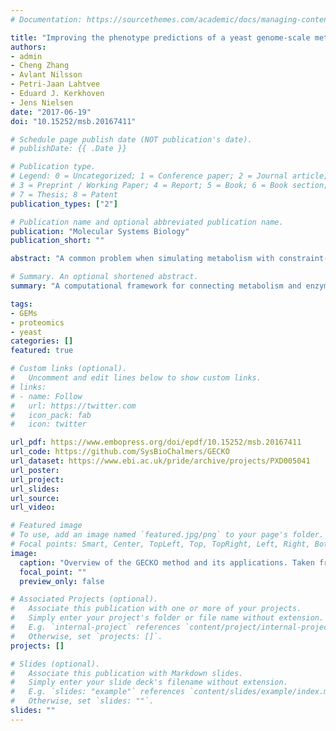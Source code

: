 ```yaml
---
# Documentation: https://sourcethemes.com/academic/docs/managing-content/

title: "Improving the phenotype predictions of a yeast genome-scale metabolic model by incorporating enzymatic constraints"
authors:
- admin
- Cheng Zhang
- Avlant Nilsson
- Petri-Jaan Lahtvee
- Eduard J. Kerkhoven
- Jens Nielsen
date: "2017-06-19"
doi: "10.15252/msb.20167411"

# Schedule page publish date (NOT publication's date).
# publishDate: {{ .Date }}

# Publication type.
# Legend: 0 = Uncategorized; 1 = Conference paper; 2 = Journal article;
# 3 = Preprint / Working Paper; 4 = Report; 5 = Book; 6 = Book section;
# 7 = Thesis; 8 = Patent
publication_types: ["2"]

# Publication name and optional abbreviated publication name.
publication: "Molecular Systems Biology"
publication_short: ""

abstract: "A common problem when simulating metabolism with constraint-based modeling is that the user has to define _a priori_ the limitations of consumption, production and/or growth, as otherwise there are no internal constraints in the model that represent a biologically meaningful maximum capacity. This paper introduced GECKO, my flagship project throughout my PhD. GECKO is a computational tool that connects in a straightforward way metabolic fluxes to enzyme levels, imposing intrinsic limitations in metabolism due to the limited intracellular space for enzymes. We tested this approach for _S. cerevisiae_, creating a so-called 'enzyme-constrained model' (ecModel) of yeast, and with it we showed that without including any additional constraints we were able to correctly predict cell phisiology under a number of experimental conditions, provide insight into enzyme usage across metabolism, and significantly reduce the inherent variability of flux predictions."

# Summary. An optional shortened abstract.
summary: "A computational framework for connecting metabolism and enzyme levels"

tags:
- GEMs
- proteomics
- yeast
categories: []
featured: true

# Custom links (optional).
#   Uncomment and edit lines below to show custom links.
# links:
# - name: Follow
#   url: https://twitter.com
#   icon_pack: fab
#   icon: twitter

url_pdf: https://www.embopress.org/doi/epdf/10.15252/msb.20167411
url_code: https://github.com/SysBioChalmers/GECKO
url_dataset: https://www.ebi.ac.uk/pride/archive/projects/PXD005041
url_poster:
url_project:
url_slides:
url_source:
url_video:

# Featured image
# To use, add an image named `featured.jpg/png` to your page's folder.
# Focal points: Smart, Center, TopLeft, Top, TopRight, Left, Right, BottomLeft, Bottom, BottomRight.
image:
  caption: "Overview of the GECKO method and its applications. Taken from the original publication: https://www.doi.org/10.15252/msb.20167411"
  focal_point: ""
  preview_only: false

# Associated Projects (optional).
#   Associate this publication with one or more of your projects.
#   Simply enter your project's folder or file name without extension.
#   E.g. `internal-project` references `content/project/internal-project/index.md`.
#   Otherwise, set `projects: []`.
projects: []

# Slides (optional).
#   Associate this publication with Markdown slides.
#   Simply enter your slide deck's filename without extension.
#   E.g. `slides: "example"` references `content/slides/example/index.md`.
#   Otherwise, set `slides: ""`.
slides: ""
---
```

